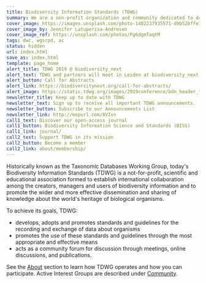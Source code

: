 ```yaml
---
title: Biodiversity Information Standards (TDWG)
summary: We are a non-profit organization and community dedicated to developing **biodiversity information standards**
cover_image: https://images.unsplash.com/photo-1482237935571-d9b52bffe142
cover_image_by: Jennifer Latuperisa-Andresen
cover_image_ref: https://unsplash.com/photos/Pg6dgmTaqtM
tags: dwc, wgsrpd, ac
status: hidden
url: index.html
save_as: index.html
template: page_home
alert_title: TDWG 2019 @ biodiversity_next
alert_text: TDWG and partners will meet in Leiden at biodiversity_next, 22-25 Oct, 2019, with pre-conference meetings 19-21. Organizers have called for individual contributions. Abstracts are due 22 March, 2019.
alert_button: Call for Abstracts
alert_link: https://biodiversitynext.org/call-for-abstracts/
alert_image: https://static.tdwg.org/images/2019conference/bdn_header_twitter_v2_700.png
newsletter_title: Keep up to date with TDWG
newsletter_text: Sign up to receive all important TDWG announcements.
newsletter_button: Subscribe to our Announcements List
newsletter_link: http://eepurl.com/8VIvn
call1_text: Discover our open-access journal
call1_button: Biodiversity Information Science and Standards (BISS)
call1_link: journal/
call2_text: Support TDWG in its mission
call2_button: Become a member
call2_link: about/membership/
---
```


Historically known as the Taxonomic Databases Working Group, today's Biodiversity Information Standards (TDWG) is a not-for-profit, scientific and educational association formed to establish international collaboration among the creators, managers and users of biodiversity information and to promote the wider and more effective dissemination and sharing of knowledge about the world's heritage of biological organisms.

To achieve its goals, TDWG:

- develops, adopts and promotes standards and guidelines for the recording and exchange of data about organisms
- promotes the use of these standards and guidelines through the most appropriate and effective means
- acts as a community forum for discussion through meetings, online discussions, and publications.

See the [About]({filename}../about/index.md) section to learn how TDWG operates and how you can participate. Active Interest Groups are described under [Community]({filename}../community/index.md).
